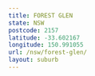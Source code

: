 ```yaml
---
title: FOREST GLEN
state: NSW
postcode: 2157
latitude: -33.602167
longitude: 150.991055
url: /nsw/forest-glen/
layout: suburb
---
```

